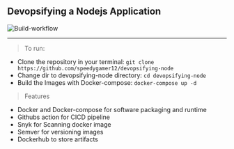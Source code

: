 ## Devopsifying a Nodejs Application
![Build-workflow](https://github.com/speedygamer12/devopsifying-node/actions/workflows/build-workflow.yml/badge.svg)
<hr />

> To run:
* Clone the repository in your terminal: `git clone https://github.com/speedygamer12/devopsifying-node`
* Change dir to devopsifying-node directory: `cd devopsifying-node`
* Build the Images with Docker-compose: `docker-compose up -d `

> Features
* Docker and Docker-compose for software packaging and runtime
* Githubs action for CICD pipeline
* Snyk for Scanning docker image
* Semver for versioning images
* Dockerhub to store artifacts
